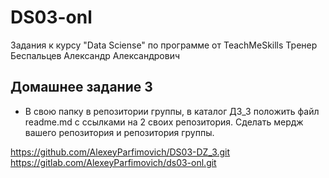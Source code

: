 # DS03-onl
Задания к курсу "Data Sciense" по программе от TeachMeSkills
Тренер Беспальцев Александр Александрович

## Домашнее задание 3
- В свою папку в репозитории группы, в каталог ДЗ_3 положить файл readme.md с ссылками на 2 своих репозитория. Сделать мердж вашего репозитория и репозитория группы. 

https://github.com/AlexeyParfimovich/DS03-DZ_3.git
https://gitlab.com/AlexeyParfimovich/ds03-onl.git